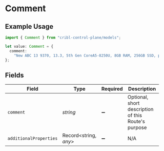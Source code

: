 # Comment

## Example Usage

```typescript
import { Comment } from "cribl-control-plane/models";

let value: Comment = {
  comment:
    "New ABC 13 9370, 13.3, 5th Gen CoreA5-8250U, 8GB RAM, 256GB SSD, power UHD Graphics, OS 10 Home, OS Office A & J 2016",
};
```

## Fields

| Field                                               | Type                                                | Required                                            | Description                                         |
| --------------------------------------------------- | --------------------------------------------------- | --------------------------------------------------- | --------------------------------------------------- |
| `comment`                                           | *string*                                            | :heavy_minus_sign:                                  | Optional, short description of this Route's purpose |
| `additionalProperties`                              | Record<string, *any*>                               | :heavy_minus_sign:                                  | N/A                                                 |
